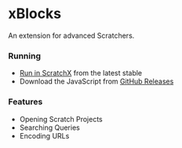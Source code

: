 # xBlocks
An extension for advanced Scratchers.

### Running
- [Run in ScratchX](http://scratchx.org/?url=https://megacode18.js.org/xBlocks/src.js) from the latest stable
- Download the JavaScript from [GitHub Releases](https://github.com/MegaCode18/xBlocks/releases)

### Features
- Opening Scratch Projects
- Searching Queries
- Encoding URLs
